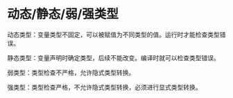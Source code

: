 # 动态/静态/弱/强类型

动态类型：变量类型不固定，可以被赋值为不同类型的值。运行时才能检查类型错误。

静态类型：变量声明时确定类型，后续不能改变。编译时就可以检查类型错误。

弱类型：类型检查不严格，允许隐式类型转换。

强类型：类型检查严格，不允许隐式类型转换，必须进行显式类型转换。
